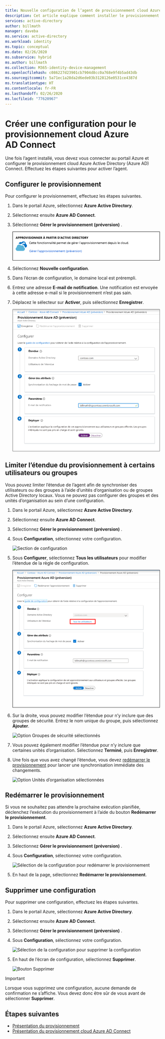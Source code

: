```yaml
---
title: Nouvelle configuration de l’agent de provisionnement cloud Azure AD Connect
description: Cet article explique comment installer le provisionnement cloud.
services: active-directory
author: billmath
manager: daveba
ms.service: active-directory
ms.workload: identity
ms.topic: conceptual
ms.date: 02/26/2020
ms.subservice: hybrid
ms.author: billmath
ms.collection: M365-identity-device-management
ms.openlocfilehash: c086227d23901cb7904d8cc0a768e9f4b5ad43db
ms.sourcegitcommit: 5a71ec1a28da2d6ede03b3128126e0531ce4387d
ms.translationtype: HT
ms.contentlocale: fr-FR
ms.lasthandoff: 02/26/2020
ms.locfileid: "77620967"
---
```

# <a name="create-a-new-configuration-for-azure-ad-connect-cloud-based-provisioning"></a>Créer une configuration pour le provisionnement cloud Azure AD Connect

Une fois l’agent installé, vous devez vous connecter au portail Azure et configurer le provisionnement cloud Azure Active Directory (Azure AD) Connect. Effectuez les étapes suivantes pour activer l’agent.

## <a name="configure-provisioning"></a>Configurer le provisionnement
Pour configurer le provisionnement, effectuez les étapes suivantes.

1.  Dans le portail Azure, sélectionnez **Azure Active Directory**.
1.  Sélectionnez ensuite **Azure AD Connect**.
1.  Sélectionnez **Gérer le provisionnement (préversion)** .

    ![Gérer le provisionnement (préversion)](media/how-to-configure/manage1.png)

1.  Sélectionnez **Nouvelle configuration**.
1.  Dans l’écran de configuration, le domaine local est prérempli.
1.  Entrez une adresse **E-mail de notification**. Une notification est envoyée à cette adresse e-mail si le provisionnement n’est pas sain.
1.  Déplacez le sélecteur sur **Activer**, puis sélectionnez **Enregistrer**.

    ![Provisionnement Azure AD (préversion)](media/tutorial-single-forest/configure2.png)

## <a name="scope-provisioning-to-specific-users-and-groups"></a>Limiter l’étendue du provisionnement à certains utilisateurs ou groupes
Vous pouvez limiter l’étendue de l’agent afin de synchroniser des utilisateurs ou des groupes à l’aide d’unités d’organisation ou de groupes Active Directory locaux. Vous ne pouvez pas configurer des groupes et des unités d’organisation au sein d’une configuration. 

1.  Dans le portail Azure, sélectionnez **Azure Active Directory**.
1.  Sélectionnez ensuite **Azure AD Connect**.
1.  Sélectionnez **Gérer le provisionnement (préversion)** .
1.  Sous **Configuration**, sélectionnez votre configuration.

    ![Section de configuration](media/how-to-configure/scope1.png)

1.  Sous **Configurer**, sélectionnez **Tous les utilisateurs** pour modifier l’étendue de la règle de configuration.

    ![Option Tous les utilisateurs](media/how-to-configure/scope2.png)

1. Sur la droite, vous pouvez modifier l’étendue pour n’y inclure que des groupes de sécurité. Entrez le nom unique du groupe, puis sélectionnez **Ajouter**.

    ![Option Groupes de sécurité sélectionnés](media/how-to-configure/scope3.png)

1.  Vous pouvez également modifier l’étendue pour n’y inclure que certaines unités d’organisation. Sélectionnez **Terminé**, puis **Enregistrer**.  
2.  Une fois que vous avez changé l’étendue, vous devez [redémarrer le provisionnement](#restart-provisioning) pour lancer une synchronisation immédiate des changements.

    ![Option Unités d’organisation sélectionnées](media/how-to-configure/scope4.png)


## <a name="restart-provisioning"></a>Redémarrer le provisionnement 
Si vous ne souhaitez pas attendre la prochaine exécution planifiée, déclenchez l’exécution du provisionnement à l’aide du bouton **Redémarrer le provisionnement**. 
1.  Dans le portail Azure, sélectionnez **Azure Active Directory**.
1.  Sélectionnez ensuite **Azure AD Connect**.
1.  Sélectionnez **Gérer le provisionnement (préversion)** .
1.  Sous **Configuration**, sélectionnez votre configuration.

    ![Sélection de la configuration pour redémarrer le provisionnement](media/how-to-configure/scope1.png)

1.  En haut de la page, sélectionnez **Redémarrer le provisionnement**.

## <a name="remove-a-configuration"></a>Supprimer une configuration
Pour supprimer une configuration, effectuez les étapes suivantes.

1.  Dans le portail Azure, sélectionnez **Azure Active Directory**.
1.  Sélectionnez ensuite **Azure AD Connect**.
1.  Sélectionnez **Gérer le provisionnement (préversion)** .
1.  Sous **Configuration**, sélectionnez votre configuration.

    ![Sélection de la configuration pour supprimer la configuration](media/how-to-configure/scope1.png)

1.  En haut de l’écran de configuration, sélectionnez **Supprimer**.

    ![Bouton Supprimer](media/how-to-configure/remove1.png)

>[!IMPORTANT]
>Lorsque vous supprimez une configuration, aucune demande de confirmation ne s’affiche. Vous devez donc être sûr de vous avant de sélectionner **Supprimer**.


## <a name="next-steps"></a>Étapes suivantes 

- [Présentation du provisionnement](what-is-provisioning.md)
- [Présentation du provisionnement cloud Azure AD Connect](what-is-cloud-provisioning.md)
